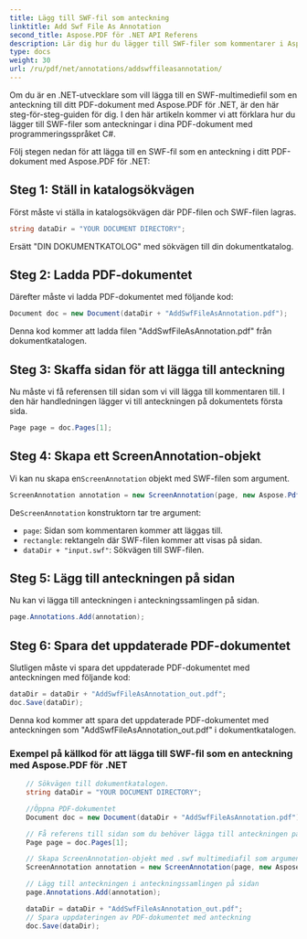 ```yaml
---
title: Lägg till SWF-fil som anteckning
linktitle: Add Swf File As Annotation
second_title: Aspose.PDF för .NET API Referens
description: Lär dig hur du lägger till SWF-filer som kommentarer i Aspose.PDF för .NET med denna steg-för-steg-guide.
type: docs
weight: 30
url: /ru/pdf/net/annotations/addswffileasannotation/
---
```

Om du är en .NET-utvecklare som vill lägga till en SWF-multimediefil som en anteckning till ditt PDF-dokument med Aspose.PDF för .NET, är den här steg-för-steg-guiden för dig. I den här artikeln kommer vi att förklara hur du lägger till SWF-filer som anteckningar i dina PDF-dokument med programmeringsspråket C#. 

Följ stegen nedan för att lägga till en SWF-fil som en anteckning i ditt PDF-dokument med Aspose.PDF för .NET:

## Steg 1: Ställ in katalogsökvägen

Först måste vi ställa in katalogsökvägen där PDF-filen och SWF-filen lagras. 

```csharp
string dataDir = "YOUR DOCUMENT DIRECTORY";
```

Ersätt "DIN DOKUMENTKATOLOG" med sökvägen till din dokumentkatalog.

## Steg 2: Ladda PDF-dokumentet

Därefter måste vi ladda PDF-dokumentet med följande kod:

```csharp
Document doc = new Document(dataDir + "AddSwfFileAsAnnotation.pdf");
```

Denna kod kommer att ladda filen "AddSwfFileAsAnnotation.pdf" från dokumentkatalogen.

## Steg 3: Skaffa sidan för att lägga till anteckning

Nu måste vi få referensen till sidan som vi vill lägga till kommentaren till. I den här handledningen lägger vi till anteckningen på dokumentets första sida.

```csharp
Page page = doc.Pages[1];
```

## Steg 4: Skapa ett ScreenAnnotation-objekt

 Vi kan nu skapa en`ScreenAnnotation` objekt med SWF-filen som argument.

```csharp
ScreenAnnotation annotation = new ScreenAnnotation(page, new Aspose.Pdf.Rectangle(0, 400, 600, 700), dataDir + "input.swf");
```

 De`ScreenAnnotation` konstruktorn tar tre argument:

- `page`: Sidan som kommentaren kommer att läggas till.
- `rectangle`: rektangeln där SWF-filen kommer att visas på sidan.
- `dataDir + "input.swf"`: Sökvägen till SWF-filen.

## Steg 5: Lägg till anteckningen på sidan

Nu kan vi lägga till anteckningen i anteckningssamlingen på sidan.

```csharp
page.Annotations.Add(annotation);
```

## Steg 6: Spara det uppdaterade PDF-dokumentet

Slutligen måste vi spara det uppdaterade PDF-dokumentet med anteckningen med följande kod:

```csharp
dataDir = dataDir + "AddSwfFileAsAnnotation_out.pdf";
doc.Save(dataDir);
```

Denna kod kommer att spara det uppdaterade PDF-dokumentet med anteckningen som "AddSwfFileAsAnnotation_out.pdf" i dokumentkatalogen.

### Exempel på källkod för att lägga till SWF-fil som en anteckning med Aspose.PDF för .NET

```csharp
	// Sökvägen till dokumentkatalogen.
	string dataDir = "YOUR DOCUMENT DIRECTORY";

	//Öppna PDF-dokumentet
	Document doc = new Document(dataDir + "AddSwfFileAsAnnotation.pdf");

	// Få referens till sidan som du behöver lägga till anteckningen på
	Page page = doc.Pages[1];

	// Skapa ScreenAnnotation-objekt med .swf multimediafil som argument
	ScreenAnnotation annotation = new ScreenAnnotation(page, new Aspose.Pdf.Rectangle(0, 400, 600, 700), dataDir + "input.swf");

	// Lägg till anteckningen i anteckningssamlingen på sidan
	page.Annotations.Add(annotation);

	dataDir = dataDir + "AddSwfFileAsAnnotation_out.pdf";
	// Spara uppdateringen av PDF-dokumentet med anteckning
	doc.Save(dataDir);
```        
